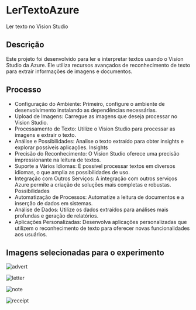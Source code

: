 # LerTextoAzure
Ler texto no Vision Studio

## Descrição
Este projeto foi desenvolvido para ler e interpretar textos usando o Vision Studio da Azure. Ele utiliza recursos avançados de reconhecimento de texto para extrair informações de imagens e documentos.

## Processo
- Configuração do Ambiente: Primeiro, configure o ambiente de desenvolvimento instalando as dependências necessárias.
- Upload de Imagens: Carregue as imagens que deseja processar no Vision Studio.
- Processamento de Texto: Utilize o Vision Studio para processar as imagens e extrair o texto.
- Análise e Possibilidades: Analise o texto extraído para obter insights e explorar possíveis aplicações.
Insights
- Precisão do Reconhecimento: O Vision Studio oferece uma precisão impressionante na leitura de textos.
- Suporte a Vários Idiomas: É possível processar textos em diversos idiomas, o que amplia as possibilidades de uso.
- Integração com Outros Serviços: A integração com outros serviços Azure permite a criação de soluções mais completas e robustas.
Possibilidades
- Automatização de Processos: Automatize a leitura de documentos e a inserção de dados em sistemas.
- Análise de Dados: Utilize os dados extraídos para análises mais profundas e geração de relatórios.
- Aplicações Personalizadas: Desenvolva aplicações personalizadas que utilizem o reconhecimento de texto para oferecer novas funcionalidades aos usuários.

## Imagens selecionadas para o experimento

![advert](https://github.com/user-attachments/assets/c51a2a8b-dd37-4fde-88fa-58aa571f7d7b)

![letter](https://github.com/user-attachments/assets/a9f5ca79-2405-4c33-9b33-38200228533e)

![note](https://github.com/user-attachments/assets/a4c82e2b-e148-4c8b-b724-d70c0cc10091)

![receipt](https://github.com/user-attachments/assets/d560ff89-0e9c-4591-8613-5d52152685d9)




